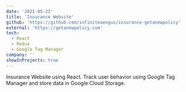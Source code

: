 ```yaml
---
date: '2021-05-23'
title: 'Insurance Website'
github: 'https://github.com/infiniteaengus/insurance-getanewpolicy'
external: 'https://getanewpolicy.com'
tech:
  - React
  - Redux
  - Google Tag Manager
company: ''
showInProjects: true
---
```


Insurance Website using React. Track user behavior using Google Tag Manager and store data in Google Cloud Storage.

